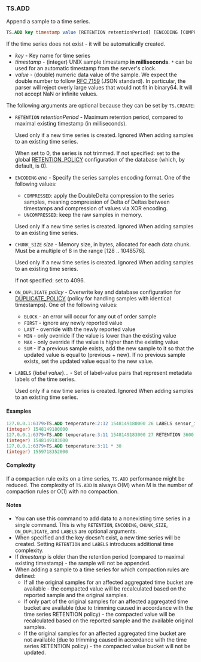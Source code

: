### TS.ADD

Append a sample to a time series. 

```sql
TS.ADD key timestamp value [RETENTION retentionPeriod] [ENCODING [COMPRESSED|UNCOMPRESSED]] [CHUNK_SIZE size] [ON_DUPLICATE policy] [LABELS {label value}...]
```

If the time series does not exist - it will be automatically created.

- _key_ - Key name for time series
- _timestamp_ - (integer) UNIX sample timestamp **in milliseconds**. `*` can be used for an automatic timestamp from the server's clock.
- _value_ - (double) numeric data value of the sample. We expect the double number to follow [RFC 7159](https://tools.ietf.org/html/rfc7159) (JSON standard). In particular, the parser will reject overly large values that would not fit in binary64. It will not accept NaN or infinite values.

The following arguments are optional because they can be set by `TS.CREATE`:

 - `RETENTION` _retentionPeriod_ - Maximum retention period, compared to maximal existing timestamp (in milliseconds).

    Used only if a new time series is created. Ignored When adding samples to an existing time series.
  
    When set to 0, the series is not trimmed. If not specified: set to the global [RETENTION_POLICY](https://redis.io/docs/stack/timeseries/configuration/#retention_policy) configuration of the database (which, by default, is 0).
    
 - `ENCODING` _enc_ - Specify the series samples encoding format. One of the following values:
    - `COMPRESSED`: apply the DoubleDelta compression to the series samples, meaning compression of Delta of Deltas between timestamps and compression of values via XOR encoding.
    - `UNCOMPRESSED`: keep the raw samples in memory.

    Used only if a new time series is created. Ignored When adding samples to an existing time series.

 - `CHUNK_SIZE` _size_ - Memory size, in bytes, allocated for each data chunk. Must be a multiple of 8 in the range [128 .. 1048576].

    Used only if a new time series is created. Ignored When adding samples to an existing time series.

    If not specified: set to 4096.

 - `ON_DUPLICATE` _policy_ - Overwrite key and database configuration for [DUPLICATE_POLICY](https://redis.io/docs/stack/timeseries/configuration/#duplicate_policy) (policy for handling samples with identical timestamps). One of the following values:
   - `BLOCK` - an error will occur for any out of order sample
   - `FIRST` - ignore any newly reported value
   - `LAST` - override with the newly reported value
   - `MIN` - only override if the value is lower than the existing value
   - `MAX` - only override if the value is higher than the existing value
   - `SUM` - If a previous sample exists, add the new sample to it so that the updated value is equal to (previous + new). If no previous sample exists, set the updated value equal to the new value.

 - `LABELS` {_label_ _value_}... - Set of label-value pairs that represent metadata labels of the time series.

    Used only if a new time series is created. Ignored When adding samples to an existing time series.

#### Examples
```sql
127.0.0.1:6379>TS.ADD temperature:2:32 1548149180000 26 LABELS sensor_id 2 area_id 32
(integer) 1548149180000
127.0.0.1:6379>TS.ADD temperature:3:11 1548149183000 27 RETENTION 3600
(integer) 1548149183000
127.0.0.1:6379>TS.ADD temperature:3:11 * 30
(integer) 1559718352000
```

#### Complexity

If a compaction rule exits on a time series, `TS.ADD` performance might be reduced.
The complexity of `TS.ADD` is always O(M) when M is the number of compaction rules or O(1) with no compaction.

#### Notes

- You can use this command to add data to a nonexisting time series in a single command.
  This is why `RETENTION`, `ENCODING`, `CHUNK_SIZE`, `ON_DUPLICATE`, and `LABELS` are optional arguments.
- When specified and the key doesn't exist, a new time series will be created.
  Setting `RETENTION` and `LABELS` introduces additional time complexity.
- If _timestamp_ is older than the retention period (compared to maximal existing timestamp) - the sample will not be appended.
- When adding a sample to a time series for which compaction rules are defined:
  - If all the original samples for an affected aggregated time bucket are available - the compacted value will be recalculated based on the reported sample and the original samples.
  - If only part of the original samples for an affected aggregated time bucket are available (due to trimming caused in accordance with the time series RETENTION policy) - the compacted value will be recalculated based on the reported sample and the available original samples.
  - If the original samples for an affected aggregated time bucket are not available (due to trimming caused in accordance with the time series RETENTION policy) - the compacted value bucket will not be updated.  
